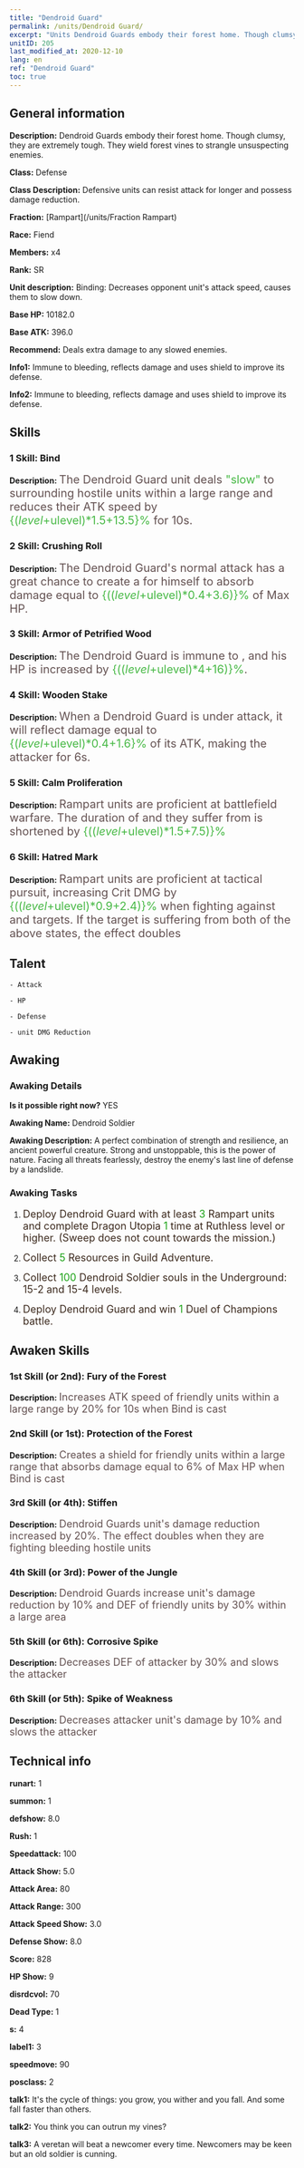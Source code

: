 ```yaml
---
title: "Dendroid Guard"
permalink: /units/Dendroid Guard/
excerpt: "Units Dendroid Guards embody their forest home. Though clumsy, they are extremely tough. They wield forest vines to strangle unsuspecting enemies."
unitID: 205
last_modified_at: 2020-12-10
lang: en
ref: "Dendroid Guard"
toc: true
---
```

## General information
 **Description:** Dendroid Guards embody their forest home. Though clumsy, they are extremely tough. They wield forest vines to strangle unsuspecting enemies.

 **Class:** Defense

 **Class Description:** Defensive units can resist attack for longer and possess damage reduction.

 **Fraction:** [Rampart](/units/Fraction Rampart)

 **Race:** Fiend

 **Members:** x4

 **Rank:** SR

 **Unit description:** Binding: Decreases opponent unit's attack speed, causes them to slow down.

 **Base HP:** 10182.0

 **Base ATK:** 396.0

 **Recommend:** Deals extra damage to any slowed enemies.

 **Info1:** Immune to bleeding, reflects damage and uses shield to improve its defense.

 **Info2:** Immune to bleeding, reflects damage and uses shield to improve its defense.

## Skills
### 1 Skill: Bind
 **Description:** <span style="color: #645252;font-size:20px">The Dendroid Guard unit deals </span><span style="color: black"><span style="color: #48b946;font-size:20px">\"slow\"</span><span style="color: black"><span style="color: #645252;font-size:20px"> to surrounding hostile units within a large range and reduces their ATK speed by </span><span style="color: black"><span style="color: #48b946;font-size:20px">{($level+$ulevel)*1.5+13.5}%</span><span style="color: black"><span style="color: #645252;font-size:20px"> for 10s.</span><span style="color: black">

### 2 Skill: Crushing Roll
 **Description:** <span style="color: #645252;font-size:20px">The Dendroid Guard's normal attack has a great chance to create a </span><span style="color: black"><span style="color: #48b946;font-size:20px"><shield></span><span style="color: black"><span style="color: #645252;font-size:20px"> for himself to absorb damage equal to </span><span style="color: black"><span style="color: #48b946;font-size:20px">{(($level+$ulevel)*0.4+3.6)}%</span><span style="color: black"><span style="color: #645252;font-size:20px"> of Max HP.</span><span style="color: black">

### 3 Skill: Armor of Petrified Wood
 **Description:** <span style="color: #645252;font-size:20px">The Dendroid Guard is immune to </span><span style="color: black"><span style="color: #48b946;font-size:20px"><bleeding></span><span style="color: black"><span style="color: #645252;font-size:20px">, and his HP is increased by </span><span style="color: black"><span style="color: #48b946;font-size:20px">{(($level+$ulevel)*4+16)}%</span><span style="color: black"><span style="color: #645252;font-size:20px">.</span><span style="color: black">

### 4 Skill: Wooden Stake
 **Description:** <span style="color: #645252;font-size:20px">When a Dendroid Guard is under attack, it will reflect damage equal to </span><span style="color: black"><span style="color: #48b946;font-size:20px">{($level+$ulevel)*0.4+1.6}%</span><span style="color: black"><span style="color: #645252;font-size:20px"> of its ATK, making the attacker </span><span style="color: black"><span style="color: #48b946;font-size:20px"><bleed></span><span style="color: black"><span style="color: #645252;font-size:20px"> for 6s.</span><span style="color: black">

### 5 Skill: Calm Proliferation
 **Description:** <span style="color: #645252;font-size:20px">Rampart units are proficient at battlefield warfare. The duration of <stun> and <petrification> they suffer from is shortened by </span><span style="color: black"><span style="color: #48b946;font-size:20px">{(($level+$ulevel)*1.5+7.5)}%</span><span style="color: black"><span style="color: #645252;font-size:20px"></span><span style="color: black">

### 6 Skill: Hatred Mark
 **Description:** <span style="color: #645252;font-size:20px">Rampart units are proficient at tactical pursuit, increasing Crit DMG by </span><span style="color: black"><span style="color: #48b946;font-size:20px">{(($level+$ulevel)*0.9+2.4)}%</span><span style="color: black"><span style="color: #645252;font-size:20px"> when fighting against <Slow> and <Bleeding> targets. If the target is suffering from both of the above states, the effect doubles</span><span style="color: black">

## Talent

    - Attack

    - HP

    - Defense

    - unit DMG Reduction

## Awaking
### Awaking Details
 **Is it possible right now?** YES

 **Awaking Name:** Dendroid Soldier

 **Awaking Description:** A perfect combination of strength and resilience, an ancient powerful creature. Strong and unstoppable, this is the power of nature. Facing all threats fearlessly, destroy the enemy's last line of defense by a landslide.

### Awaking Tasks
 1. <span style="color: #3c2a1e;font-size:18px">Deploy Dendroid Guard with at least </span><span style="color: #1ca216;font-size:18px">3</span><span style="color: #3c2a1e;font-size:18px"> Rampart units and complete Dragon Utopia </span><span style="color: #1ca216;font-size:18px">1</span><span style="color: #3c2a1e;font-size:18px"> time at Ruthless level or higher. (Sweep does not count towards the mission.)</span>

 2. <span style="color: #3c2a1e;font-size:18px">Collect </span><span style="color: #1ca216;font-size:18px">5</span><span style="color: #3c2a1e;font-size:18px"> Resources in Guild Adventure.</span>

 3. <span style="color: #3c2a1e;font-size:18px">Collect </span><span style="color: #1ca216;font-size:18px">100</span><span style="color: #3c2a1e;font-size:18px"> Dendroid Soldier souls in the Underground: 15-2 and 15-4 levels.</span>

 4. <span style="color: #3c2a1e;font-size:18px">Deploy Dendroid Guard and win </span><span style="color: #1ca216;font-size:18px">1</span><span style="color: #3c2a1e;font-size:18px"> Duel of Champions battle.</span>

## Awaken Skills

### 1st Skill (or 2nd): Fury of the Forest
 **Description:** <span style="color: #48b946;font-size:18px"><Bind></span><span style="color: #645252;font-size:18px">Increases ATK speed of friendly units within a large range by 20% for 10s when Bind is cast</span>

### 2nd Skill (or 1st): Protection of the Forest
 **Description:** <span style="color: #48b946;font-size:18px"><Bind></span><span style="color: #645252;font-size:18px">Creates a shield for friendly units within a large range that absorbs damage equal to 6% of Max HP when Bind is cast</span>

### 3rd Skill (or 4th): Stiffen
 **Description:** <span style="color: #48b946;font-size:18px"><Armor of Petrified Wood></span><span style="color: #645252;font-size:18px">Dendroid Guards unit's damage reduction increased by 20%. The effect doubles when they are fighting bleeding hostile units</span>

### 4th Skill (or 3rd): Power of the Jungle
 **Description:** <span style="color: #48b946;font-size:18px"><Armor of Petrified Wood></span><span style="color: #645252;font-size:18px">Dendroid Guards increase unit's damage reduction by 10% and DEF of friendly units by 30% within a large area</span>

### 5th Skill (or 6th): Corrosive Spike
 **Description:** <span style="color: #48b946;font-size:18px"><Wooden Stake></span><span style="color: #645252;font-size:18px">Decreases DEF of attacker by 30% and slows the attacker</span>

### 6th Skill (or 5th): Spike of Weakness
 **Description:** <span style="color: #48b946;font-size:18px"><Wooden Stake></span><span style="color: #645252;font-size:18px">Decreases attacker unit's damage by 10% and slows the attacker</span>

## Technical info
 **runart:** 1

 **summon:** 1

 **defshow:** 8.0

 **Rush:** 1

 **Speedattack:** 100

 **Attack Show:** 5.0

 **Attack Area:** 80

 **Attack Range:** 300

 **Attack Speed Show:** 3.0

 **Defense Show:** 8.0

 **Score:** 828

 **HP Show:** 9

 **disrdcvol:** 70

 **Dead Type:** 1

 **s:** 4

 **label1:** 3

 **speedmove:** 90

 **posclass:** 2

 **talk1:** It's the cycle of things: you grow, you wither and you fall. And some fall faster than others.

 **talk2:** You think you can outrun my vines?

 **talk3:** A veretan will beat a newcomer every time. Newcomers may be keen but an old soldier is cunning.

